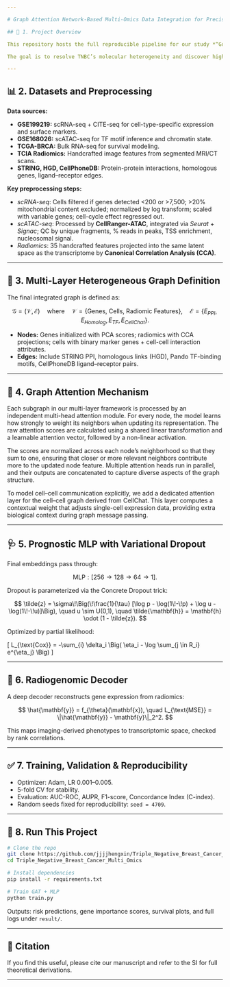 ```yaml
---

# Graph Attention Network-Based Multi-Omics Data Integration for Precise Key Gene Prediction in Triple-Negative Breast Cancer

## 📌 1. Project Overview

This repository hosts the full reproducible pipeline for our study *“Graph Attention Network-Based Multi-Omics Data Integration for Precise Key Gene Prediction in Triple-Negative Breast Cancer (TNBC)”*. The framework integrates **single-cell transcriptomics**, **chromatin accessibility**, **cell–cell communication**, **radiomics**, and **network interactions** into a unified **multi-layer graph attention network (GAT)**.

The goal is to resolve TNBC’s molecular heterogeneity and discover high-confidence predictive gene modules with both **interpretability** and **prognostic relevance**.

---
```


## 📊 2. Datasets and Preprocessing

**Data sources:**

* **GSE199219:** scRNA-seq + CITE-seq for cell-type-specific expression and surface markers.
* **GSE168026:** scATAC-seq for TF motif inference and chromatin state.
* **TCGA-BRCA:** Bulk RNA-seq for survival modeling.
* **TCIA Radiomics:** Handcrafted image features from segmented MRI/CT scans.
* **STRING, HGD, CellPhoneDB:** Protein-protein interactions, homologous genes, ligand–receptor edges.

**Key preprocessing steps:**

* *scRNA-seq*: Cells filtered if genes detected <200 or >7,500; >20% mitochondrial content excluded; normalized by log transform; scaled with variable genes; cell-cycle effect regressed out.
* *scATAC-seq*: Processed by **CellRanger-ATAC**, integrated via *Seurat* + *Signac*; QC by unique fragments, % reads in peaks, TSS enrichment, nucleosomal signal.
* *Radiomics*: 35 handcrafted features projected into the same latent space as the transcriptome by **Canonical Correlation Analysis (CCA)**.

---

## 🔗 3. Multi-Layer Heterogeneous Graph Definition

The final integrated graph is defined as:

$$
\mathcal{G} = (\mathcal{V}, \mathcal{E})
\quad \text{where} \quad
\mathcal{V} = \{\text{Genes, Cells, Radiomic Features}\}, \quad
\mathcal{E} = \{E_{PPI}, E_{Homolog}, E_{TF}, E_{CellChat}\}.
$$

* **Nodes:** Genes initialized with PCA scores; radiomics with CCA projections; cells with binary marker genes + cell-cell interaction attributes.
* **Edges:** Include STRING PPI, homologous links (HGD), Pando TF-binding motifs, CellPhoneDB ligand–receptor pairs.

---

## 🧠 4. Graph Attention Mechanism

Each subgraph in our multi-layer framework is processed by an independent multi-head attention module. For every node, the model learns how strongly to weight its neighbors when updating its representation. The raw attention scores are calculated using a shared linear transformation and a learnable attention vector, followed by a non-linear activation.

The scores are normalized across each node’s neighborhood so that they sum to one, ensuring that closer or more relevant neighbors contribute more to the updated node feature. Multiple attention heads run in parallel, and their outputs are concatenated to capture diverse aspects of the graph structure.

To model cell–cell communication explicitly, we add a dedicated attention layer for the cell–cell graph derived from CellChat. This layer computes a contextual weight that adjusts single-cell expression data, providing extra biological context during graph message passing.

---

## 🩺 5. Prognostic MLP with Variational Dropout

Final embeddings pass through:

$$
\text{MLP}: [256 \to 128 \to 64 \to 1].
$$

Dropout is parameterized via the Concrete Dropout trick:

$$
\tilde{z} = \sigma\!\Big(\!\frac{1}{\tau} [\log p - \log(1\!-\!p) + \log u - \log(1\!-\!u)]\Big), \quad u \sim U(0,1),
\quad \tilde{\mathbf{h}} = \mathbf{h} \odot (1 - \tilde{z}).
$$

Optimized by partial likelihood:

\[
L_{\text{Cox}} = -\sum_{i} \delta_i \Big( \eta_i - \log \sum_{j \in R_i} e^{\eta_j} \Big)
\]

---

## 🧬 6. Radiogenomic Decoder

A deep decoder reconstructs gene expression from radiomics:

$$
\hat{\mathbf{y}} = f_{\theta}(\mathbf{x}), \quad
L_{\text{MSE}} = \|\hat{\mathbf{y}} - \mathbf{y}\|_2^2.
$$

This maps imaging-derived phenotypes to transcriptomic space, checked by rank correlations.

---

## ✅ 7. Training, Validation & Reproducibility

* Optimizer: Adam, LR 0.001–0.005.
* 5-fold CV for stability.
* Evaluation: AUC-ROC, AUPR, F1-score, Concordance Index (C-index).
* Random seeds fixed for reproducibility: `seed = 4709`.

---

## 🚀 8. Run This Project

```bash
# Clone the repo
git clone https://github.com/jjjjhengxin/Triple_Negative_Breast_Cancer_Multi_Omics.git
cd Triple_Negative_Breast_Cancer_Multi_Omics

# Install dependencies
pip install -r requirements.txt

# Train GAT + MLP
python train.py
```

Outputs: risk predictions, gene importance scores, survival plots, and full logs under `result/`.

---

## 📑 Citation

If you find this useful, please cite our manuscript and refer to the SI for full theoretical derivations.

---

